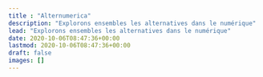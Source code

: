 ```yaml
---
title : "Alternumerica"
description: "Explorons ensembles les alternatives dans le numérique"
lead: "Explorons ensembles les alternatives dans le numérique"
date: 2020-10-06T08:47:36+00:00
lastmod: 2020-10-06T08:47:36+00:00
draft: false
images: []
---
```

